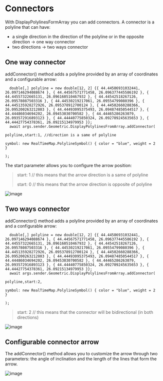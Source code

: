 # Connectors


With DisplayPolylinesFormArray you can add connectors. A connector is a polyline that can have:
- a single direction in the direction of the polyline or in the opposite direction -> one way connector
- two directions -> two ways connector


## One way connector

addConnector() method adds a polyline provided by an array of coordinates and a configurable arrow:

      double[,] polyline = new double[12, 2] {{ 44.44586931032441, 26.097146294088674 }, { 44.44567571771458, 26.096377445586192 }, { 44.44557322665131, 26.096160510467932 }, { 44.44542518267126, 26.09578087503316 }, { 44.44530219217061, 26.09554799080396 }, { 44.445135928272926, 26.095378912700124 }, { 44.44502660288366, 26.095200263212803 }, { 44.44493095375493, 26.094874850544517 }, { 44.44486034694202, 26.09453030700582 }, { 44.44465286263079, 26.093572916893123 }, { 44.44440775850324, 26.092709245635653 }, { 44.44427754378361, 26.09215134979953 }};
      await args.sender.Geometric.DisplayPolylinesFromArray.addConnector(
                                                                          polyline,start:1, //direction is a same of polyline
                                                                          symbol: new RealTimeMap.PolylineSymbol() { color = "blue", weight = 2 }
                                                                          );

The start parameter allows you to configure the arrow position:

>  start: 1 // this means that the arrow direction is a same of polyline
>
>  start: 0 // this means that the arrow direction is opposite of polyline

![image](https://github.com/user-attachments/assets/4eb3a1d6-a075-433e-8ded-ec96babbdb36)


## Two ways connector

addConnector() method adds a polyline provided by an array of coordinates and a configurable arrow:


      double[,] polyline = new double[12, 2] {{ 44.44586931032441, 26.097146294088674 }, { 44.44567571771458, 26.096377445586192 }, { 44.44557322665131, 26.096160510467932 }, { 44.44542518267126, 26.09578087503316 }, { 44.44530219217061, 26.09554799080396 }, { 44.445135928272926, 26.095378912700124 }, { 44.44502660288366, 26.095200263212803 }, { 44.44493095375493, 26.094874850544517 }, { 44.44486034694202, 26.09453030700582 }, { 44.44465286263079, 26.093572916893123 }, { 44.44440775850324, 26.092709245635653 }, { 44.44427754378361, 26.09215134979953 }};
      await args.sender.Geometric.DisplayPolylinesFromArray.addConnector(
                                                                          polyline,start:2, 
                                                                          symbol: new RealTimeMap.PolylineSymbol() { color = "blue", weight = 2 }
                                                                          );



>  start: 2 // this means that the connector will be bidirectional (in both directions)

![image](https://github.com/user-attachments/assets/4e9796c6-5645-4511-b757-711d0663cbf1)

## Configurable connector arrow

The addConnector() method allows you to customize the arrow through two parameters: the angle of inclination and the length of the lines that form the arrow.


![image](https://github.com/user-attachments/assets/f332ef07-771b-4989-8a39-f9023eaab9c8)

